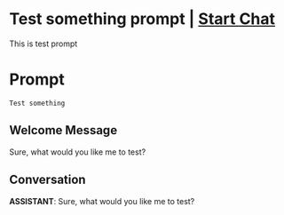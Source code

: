 

# Test something prompt | [Start Chat](https://gptcall.net/chat.html?data=%7B%22contact%22%3A%7B%22id%22%3A%22uPoR6jq5harjMkdaGbC6w%22%2C%22flow%22%3Atrue%7D%7D)
This is test prompt

# Prompt

```
Test something
```

## Welcome Message
Sure, what would you like me to test?

## Conversation

**ASSISTANT**: Sure, what would you like me to test?

